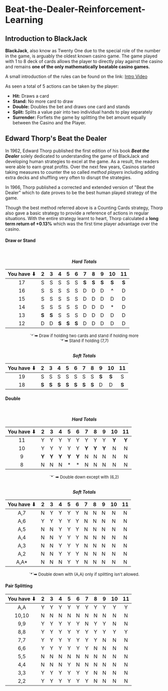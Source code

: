 # Beat-the-Dealer-Reinforcement-Learning

## **Introduction to BlackJack**

**BlackJack**, also know as Twenty One due to the special role of the number in the game, is arguably the oldest known casino game. The game played with 1 to 8 deck of cards allows the player to directly play against the casino and remains **one of the only mathematically beatable casino games.**

A small introduction of the rules can be found on the link: [Intro Video](https://www.youtube.com/watch?v=DwwaJGStuP0)

As seen a total of 5 actions can be taken by the player:


*   **Hit:** Draws a card
*   **Stand:** No more card to draw
*   **Double:** Doubles the bet and draws one card and stands
*   **Split:** Splits a value pair into two individual hands to play separately
*   **Surrender:** Forfiets the game by splitting the bet amount equally between the Casino and the Player.

## **Edward Thorp's Beat the Dealer**

In 1962, Edward Thorp published the first edition of his book ***Beat the Dealer*** solely dedicated to understanding the game of BlackJack and developing human strategies to excel at the game. As a result, the readers were able to earn great profits. Over the next few years, Casinos started taking measures to counter the so called *method players* including adding extra decks and shuffling very often to disrupt the strategies. 

In 1966, Thorp published a corrected and extended version of "Beat the Dealer" which to date proves to be the best human played strategy of the game.

Though the best method referred above is a Counting Cards strategy, Thorp also gave a basic strategy to provide a reference of actions in regular situations.
With the entire strategy learnt to heart, Thorp calculated a **long term return of +0.13%** which was the first time player advantage over the casino.

#### **Draw or Stand**
<center>

<br>

 ***Hard Totals*** 

You have ⬇ | 2 | 3 | 4 | 5 | 6 | 7 | 8 | 9 | 10 | 11
:--------:|:-:|:-:|:-:|:-:|:-:|:-:|:-:|:-:|:--:|:--:
17|S|S|S|S|S|**S**|**S**|**S**|**S**|**S**
16|S|S|S|S|S|D|D|D|**^**|D
15|S|S|S|S|S|D|D|D|D|D
14|S|S|S|S|S|D|D|D|*|D
13|**S**|**S**|S|S|S|D|D|D|D|D
12|D|D|**S**|**S**|**S**|D|D|D|D|D

<font size="2">
`^`➡ Draw if holding two cards and stand if holding more <br> </font>
<font size="2">
`*`➡ Stand if holding (7,7) </font>

<br>
<br>

***Soft Totals***


You have ⬇ | 2 | 3 | 4 | 5 | 6 | 7 | 8 | 9 | 10 | 11
:--------:|:-:|:-:|:-:|:-:|:-:|:-:|:-:|:-:|:--:|:--:
19|S|S|S|S|S|S|S|**S**|**S**|S
18|**S**|**S**|**S**|**S**|**S**|**S**|**S**|D|D|**S**

</center>

#### **Double**

<center>
<br>

***Hard Totals***

You have ⬇ | 2 | 3 | 4 | 5 | 6 | 7 | 8 | 9 | 10 | 11
:--------:|:-:|:-:|:-:|:-:|:-:|:-:|:-:|:-:|:--:|:--:
11|Y|Y|Y|Y|Y|Y|Y|Y|**Y**|**Y**
10|Y|Y|Y|Y|Y|**Y**|**Y**|**Y**|N|N
9|**Y**|**Y**|**Y**|**Y**|**Y**|N|N|N|N|N
8|N|N|N|*|*|N|N|N|N|N

<font size="2">
 `*` ➡ Double down except with (6,2)
 </font>
 <br>
 <br>

 ***Soft Totals***

 You have ⬇ | 2 | 3 | 4 | 5 | 6 | 7 | 8 | 9 | 10 | 11
:--------:|:-:|:-:|:-:|:-:|:-:|:-:|:-:|:-:|:--:|:--:
A,7|N|Y|Y|Y|Y|N|N|N|N|N
A,6|Y|Y|Y|Y|Y|N|N|N|N|N
A,5|N|N|Y|Y|Y|N|N|N|N|N
A,4|N|N|Y|Y|Y|N|N|N|N|N
A,3|N|N|Y|Y|Y|N|N|N|N|N
A,2|N|N|Y|Y|Y|N|N|N|N|N
A,A*|N|N|N|Y|Y|N|N|N|N|N

<font size="2">
`*`➡ Double down with (A,A) only if splitting isn't allowed.</center>
</font>

#### **Pair Splitting**

<center>

You have ⬇ | 2 | 3 | 4 | 5 | 6 | 7 | 8 | 9 | 10 | 11
:--------:|:-:|:-:|:-:|:-:|:-:|:-:|:-:|:-:|:--:|:--:
A,A|Y|Y|Y|Y|Y|Y|Y|Y|Y|Y
10,10|N|N|N|N|N|N|N|N|N|N
9,9|Y|Y|Y|Y|Y|N|Y|Y|N|N
8,8|Y|Y|Y|Y|Y|Y|Y|Y|Y|Y
7,7|Y|Y|Y|Y|Y|Y|Y|N|N|N
6,6|Y|Y|Y|Y|Y|Y|N|N|N|N
5,5|N|N|N|N|N|N|N|N|N|N
4,4|N|N|N|Y|N|N|N|N|N|N
3,3|Y|Y|Y|Y|Y|Y|N|N|N|N
2,2|Y|Y|Y|Y|Y|Y|N|N|N|N

</center>
